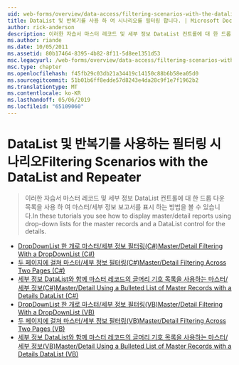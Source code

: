 ```yaml
---
uid: web-forms/overview/data-access/filtering-scenarios-with-the-datalist-and-repeater/index
title: DataList 및 반복기를 사용 하 여 시나리오를 필터링 합니다. | Microsoft Docs
author: rick-anderson
description: 이러한 자습서 마스터 레코드 및 세부 정보 DataList 컨트롤에 대 한 드롭 다운 목록을 사용 하 여 마스터/세부 정보 보고서를 표시 하는 방법을 볼 수 있습니다.
ms.author: riande
ms.date: 10/05/2011
ms.assetid: 80b17464-8395-4b82-8f11-5d8ee1351d53
msc.legacyurl: /web-forms/overview/data-access/filtering-scenarios-with-the-datalist-and-repeater
msc.type: chapter
ms.openlocfilehash: f45fb29c03db21a34419c14150c88b6b58ea05d0
ms.sourcegitcommit: 51b01b6ff8edde57d8243e4da28c9f1e7f1962b2
ms.translationtype: MT
ms.contentlocale: ko-KR
ms.lasthandoff: 05/06/2019
ms.locfileid: "65109060"
---
```

# <a name="filtering-scenarios-with-the-datalist-and-repeater"></a><span data-ttu-id="ac5a2-103">DataList 및 반복기를 사용하는 필터링 시나리오</span><span class="sxs-lookup"><span data-stu-id="ac5a2-103">Filtering Scenarios with the DataList and Repeater</span></span>

> <span data-ttu-id="ac5a2-104">이러한 자습서 마스터 레코드 및 세부 정보 DataList 컨트롤에 대 한 드롭 다운 목록을 사용 하 여 마스터/세부 정보 보고서를 표시 하는 방법을 볼 수 있습니다.</span><span class="sxs-lookup"><span data-stu-id="ac5a2-104">In these tutorials you see how to display master/detail reports using drop-down lists for the master records and a DataList control for the details.</span></span>

- [<span data-ttu-id="ac5a2-105">DropDownList 한 개로 마스터/세부 정보 필터링(C#)</span><span class="sxs-lookup"><span data-stu-id="ac5a2-105">Master/Detail Filtering With a DropDownList (C#)</span></span>](master-detail-filtering-with-a-dropdownlist-datalist-cs.md)
- [<span data-ttu-id="ac5a2-106">두 페이지에 걸쳐 마스터/세부 정보 필터링(C#)</span><span class="sxs-lookup"><span data-stu-id="ac5a2-106">Master/Detail Filtering Across Two Pages (C#)</span></span>](master-detail-filtering-acess-two-pages-datalist-cs.md)
- [<span data-ttu-id="ac5a2-107">세부 정보 DataList와 함께 마스터 레코드의 글머리 기호 목록을 사용하는 마스터/세부 정보(C#)</span><span class="sxs-lookup"><span data-stu-id="ac5a2-107">Master/Detail Using a Bulleted List of Master Records with a Details DataList (C#)</span></span>](master-detail-using-a-bulleted-list-of-master-records-with-a-details-datalist-cs.md)
- [<span data-ttu-id="ac5a2-108">DropDownList 한 개로 마스터/세부 정보 필터링(VB)</span><span class="sxs-lookup"><span data-stu-id="ac5a2-108">Master/Detail Filtering With a DropDownList (VB)</span></span>](master-detail-filtering-with-a-dropdownlist-datalist-vb.md)
- [<span data-ttu-id="ac5a2-109">두 페이지에 걸쳐 마스터/세부 정보 필터링(VB)</span><span class="sxs-lookup"><span data-stu-id="ac5a2-109">Master/Detail Filtering Across Two Pages (VB)</span></span>](master-detail-filtering-acess-two-pages-datalist-vb.md)
- [<span data-ttu-id="ac5a2-110">세부 정보 DataList와 함께 마스터 레코드의 글머리 기호 목록을 사용하는 마스터/세부 정보(VB)</span><span class="sxs-lookup"><span data-stu-id="ac5a2-110">Master/Detail Using a Bulleted List of Master Records with a Details DataList (VB)</span></span>](master-detail-using-a-bulleted-list-of-master-records-with-a-details-datalist-vb.md)
